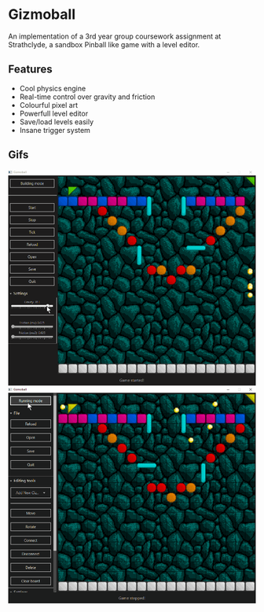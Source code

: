 # Gizmoball

An implementation of a 3rd year group coursework assignment at Strathclyde, a sandbox Pinball like game with a level editor.

## Features
* Cool physics engine
* Real-time control over gravity and friction
* Colourful pixel art
* Powerfull level editor
* Save/load levels easily
* Insane trigger system

## Gifs

![gameplay](screenshots/gameplay.gif)
![editor](screenshots/editor.gif)
